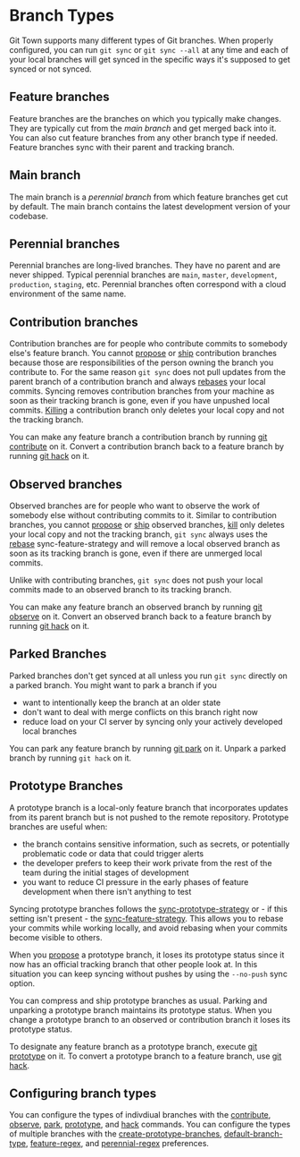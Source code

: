 # Branch Types

Git Town supports many different types of Git branches. When
properly configured, you can run `git sync` or `git sync --all` at any time and
each of your local branches will get synced in the specific ways it's supposed
to get synced or not synced.

## Feature branches

Feature branches are the branches on which you typically make changes. They are
typically cut from the _main branch_ and get merged back into it. You can also
cut feature branches from any other branch type if needed. Feature branches sync
with their parent and tracking branch.

## Main branch

The main branch is a _perennial branch_ from which feature branches get cut by
default. The main branch contains the latest development version of your codebase.

## Perennial branches

Perennial branches are long-lived branches. They have no parent and are never
shipped. Typical perennial branches are `main`, `master`, `development`,
`production`, `staging`, etc. Perennial branches often correspond with a cloud
environment of the same name.

## Contribution branches

Contribution branches are for people who contribute commits to somebody else's
feature branch. You cannot [propose](commands/propose.md) or
[ship](commands/ship.md) contribution branches because those are
responsibilities of the person owning the branch you contribute to. For the same
reason `git sync` does not pull updates from the parent branch of a contribution
branch and always [rebases](preferences/sync-feature-strategy.md#rebase) your
local commits. Syncing removes contribution branches from your machine as soon
as their tracking branch is gone, even if you have unpushed local commits.
[Killing](commands/kill.md) a contribution branch only deletes your local copy
and not the tracking branch.

You can make any feature branch a contribution branch by running
[git contribute](commands/contribute.md) on it. Convert a contribution branch
back to a feature branch by running [git hack](commands/hack.md) on it.

## Observed branches

Observed branches are for people who want to observe the work of somebody else
without contributing commits to it. Similar to contribution branches, you cannot
[propose](commands/propose.md) or [ship](commands/ship.md) observed branches,
[kill](commands/kill.md) only deletes your local copy and not the tracking
branch, `git sync` always uses the
[rebase](preferences/sync-feature-strategy.md#rebase) sync-feature-strategy and
will remove a local observed branch as soon as its tracking branch is gone, even
if there are unmerged local commits.

Unlike with contributing branches, `git sync` does not push your local commits
made to an observed branch to its tracking branch.

You can make any feature branch an observed branch by running
[git observe](commands/observe.md) on it. Convert an observed branch back to a
feature branch by running [git hack](commands/hack.md) on it.

## Parked Branches

Parked branches don't get synced at all unless you run `git sync` directly on a
parked branch. You might want to park a branch if you

- want to intentionally keep the branch at an older state
- don't want to deal with merge conflicts on this branch right now
- reduce load on your CI server by syncing only your actively developed local
  branches

You can park any feature branch by running [git park](commands/park.md) on it.
Unpark a parked branch by running `git hack` on it.

## Prototype Branches

A prototype branch is a local-only feature branch that incorporates updates from
its parent branch but is not pushed to the remote repository. Prototype branches
are useful when:

- the branch contains sensitive information, such as secrets, or potentially
  problematic code or data that could trigger alerts
- the developer prefers to keep their work private from the rest of the team
  during the initial stages of development
- you want to reduce CI pressure in the early phases of feature development when
  there isn't anything to test

Syncing prototype branches follows the
[sync-prototype-strategy](preferences/sync-prototype-strategy.md) or - if this
setting isn't present - the
[sync-feature-strategy](preferences/sync-feature-strategy.md). This allows you
to rebase your commits while working locally, and avoid rebasing when your
commits become visible to others.

When you [propose](commands/propose.md) a prototype branch, it loses its
prototype status since it now has an official tracking branch that other people
look at. In this situation you can keep syncing without pushes by using the
`--no-push` sync option.

You can compress and ship prototype branches as usual. Parking and unparking a
prototype branch maintains its prototype status. When you change a prototype
branch to an observed or contribution branch it loses its prototype status.

To designate any feature branch as a prototype branch, execute
[git prototype](commands/prototype.md) on it. To convert a prototype branch to a
feature branch, use [git hack](commands/hack.md).

## Configuring branch types

You can configure the types of indivdiual branches with the [contribute](commands/contribute.md), [observe](commands/observe.md), [park](commands/park.md), [prototype](commands/prototype.md), and [hack](commands/hack.md) commands.
You can configure the types of multiple branches with the [create-prototype-branches](preferences/create-prototype-branches.md), [default-branch-type](preferences/default-branch-type.md), [feature-regex](preferences/feature-regex.md), and [perennial-regex](preferences/perennial-regex.md) preferences.
